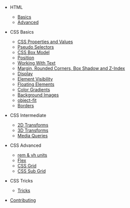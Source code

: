 - HTML

  - [Basics](html/basics.md)
  - [Advanced](html/advanced.md)

- CSS Basics

  - [CSS Properties and Values](css_basics/essentials.md)
  - [Pseudo Selectors](css_basics/pseudo.md)
  - [CSS Box Model](css_basics/box_model.md)
  - [Position](css_basics/promo.md)
  - [Working With Text](css_basics/promo.md)
  - [Margin, Rounded Corners, Box Shadow and Z-Index](css_basics/promo.md)
  - [Display](css_basics/promo.md)
  - [Element Visibility](css_basics/promo.md)
  - [Floating Elements](css_basics/promo.md)
  - [Color Gradients](css_basics/promo.md)
  - [Background Images](css_basics/promo.md)
  - [object-fit](css_basics/promo.md)
  - [Borders](css_basics/promo.md)

- CSS Intermediate

  - [2D Transforms](css_basics/promo.md)
  - [3D Transforms](css_basics/promo.md)
  - [Media Queries](media_queries/media.md)


- CSS Advanced

  - [rem & vh units](units/rem_vh.md)
  - [Flex](flexbox/flexbox.md)
  - [CSS Grid](css_grid/css_grid.md)
  - [CSS Sub Grid](css_grid/css_subgrid.md)

- CSS Tricks

  - [Tricks](tricks/index.md)

- [Contributing](contribution/index.md)
